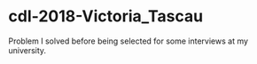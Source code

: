 # cdl-2018-Victoria_Tascau
Problem I solved before being selected for some interviews at my university.
